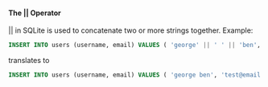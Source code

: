 #### The || Operator
|| in SQLite is used to concatenate two or more strings together. Example: 
```sql
INSERT INTO users (username, email) VALUES ( 'george' || ' ' || 'ben', 'test@email.com' )
```
translates to 
```sql
INSERT INTO users (username, email) VALUES ( 'george ben', 'test@email.com' )
```
